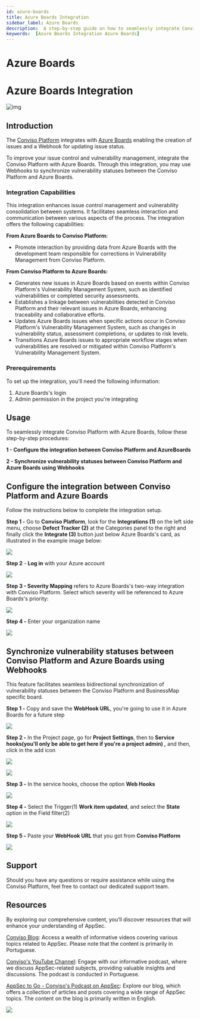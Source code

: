 ```yaml
---
id: azure-boards
title: Azure Boards Integration
sidebar_label: Azure Boards
description:  A step-by-step guide on how to seamlessly integrate Conviso Platform with Azure Boards for efficient vulnerability management and issue control.
keywords:  [Azure Boards Integration Azure Boards]
---
```


# Azure Boards

# Azure Boards Integration

<div style={{textAlign:'center'}}>

![img](../../static/img/adfs-img1.png)

</div>



## Introduction

The [Conviso Platform](https://cta-service-cms2.hubspot.com/web-interactives/public/v1/track/redirect?encryptedPayload=AVxigLKtcWzoFbzpyImNNQsXC9S54LjJuklwM39zNd7hvSoR%2FVTX%2FXjNdqdcIIDaZwGiNwYii5hXwRR06puch8xINMyL3EXxTMuSG8Le9if9juV3u%2F%2BX%2FCKsCZN1tLpW39gGnNpiLedq%2BrrfmYxgh8G%2BTcRBEWaKasQ%3D&webInteractiveContentId=125788977029&portalId=5613826&__hstc=36751231.4f0e20f0cfb8e070ca47855aa5207464.1713288582555.1713795830588.1713802784475.4&__hssc=36751231.3.1713802784475&__hsfp=202023877) integrates with [Azure Boards](https://azure.microsoft.com/en-us/products/devops/boards) enabling the creation of issues and a Webhook for updating issue status.

To improve your issue control and vulnerability management, integrate the Conviso Platform with Azure Boards. Through this integration, you may use Webhooks to synchronize vulnerability statuses between the Conviso Platform and Azure Boards.



### Integration Capabilities

This integration enhances issue control management and vulnerability consolidation between systems. It facilitates seamless interaction and communication between various aspects of the process. The integration offers the following capabilities:

**From Azure Boards to Conviso Platform:**

*   Promote interaction by providing data from Azure Boards with the development team responsible for corrections in Vulnerability Management from Conviso Platform.

**From Conviso Platform to Azure Boards:**

*   Generates new issues in Azure Boards based on events within Conviso Platform's Vulnerability Management System, such as identified vulnerabilities or completed security assessments.
*   Establishes a linkage between vulnerabilities detected in Conviso Platform and their relevant issues in Azure Boards, enhancing traceability and collaborative efforts.
*   Updates Azure Boards issues when specific actions occur in Conviso Platform's Vulnerability Management System, such as changes in vulnerability status, assessment completions, or updates to risk levels.
*   Transitions Azure Boards issues to appropriate workflow stages when vulnerabilities are resolved or mitigated within Conviso Platform's Vulnerability Management System.



### Prerequirements

To set up the integration, you'll need the following information:

1. Azure Boards's login
2. Admin permission in the project you're integrating



## Usage

To seamlessly integrate Conviso Platform with Azure Boards, follow these step-by-step procedures:

**1 - Configure the integration between Conviso Platform and AzureBoards**

**2 - Synchronize vulnerability statuses between Conviso Platform and Azure Boards using Webhooks**

## Configure the integration between Conviso Platform and Azure Boards

Follow the instructions below to complete the integration setup.

**Step 1 -** Go to **Conviso Platform**, look for the **Integrations (1)** on the left side menu, choose **Defect Tracker (2)** at the Categories panel to the right and finally click the **Integrate (3)** button just below Azure Boards's card, as illustrated in the example image below:



![](https://t3016679.p.clickup-attachments.com/t3016679/b77c0684-0084-4230-b22d-2b336f942072/integration-page-azure.png)



**Step 2** - **Log in** with your Azure account



![](https://t3016679.p.clickup-attachments.com/t3016679/1862625f-4968-433d-890c-fd0693ac836e/login.png)



**Step 3 - Severity Mapping** refers to Azure Boards's two-way integration with Conviso Platform. Select which severity will be referenced to Azure Boards's priority:



![](https://t3016679.p.clickup-attachments.com/t3016679/9237474f-e2d9-43e8-972b-86ec7615ea4c/severity-mapping.png)



**Step 4 -** Enter your organization name



![](https://t3016679.p.clickup-attachments.com/t3016679/910685a6-efa4-4a67-89f3-fcd219a0baec/azure-boards-credentials.png)


## Synchronize vulnerability statuses between Conviso Platform and Azure Boards using Webhooks

This feature facilitates seamless bidirectional synchronization of vulnerability statuses between the Conviso Platform and BusinessMap specific board.

**Step 1 -** Copy and save the **WebHook URL**, you're going to use it in Azure Boards for a future step



![](https://t3016679.p.clickup-attachments.com/t3016679/bb5dc0eb-4594-4ba2-bafa-70fa37559347/cp-configuration.png)



**Step 2 -** In the Project page, go for **Project Settings**, then to **Service hooks(you'll only be able to get here if you're a project admin) ,** and then, click in the add icon



![](https://t3016679.p.clickup-attachments.com/t3016679/82766eca-05b5-4fa9-abd4-e904f0170c92/azure-screen.png)



![](https://t3016679.p.clickup-attachments.com/t3016679/c2af3f92-fecb-47e4-8784-a2df4edca6ff/azure-service-hooks.png)



**Step 3 -** In the service hooks, choose the option **Web Hooks**



![](https://t3016679.p.clickup-attachments.com/t3016679/60ddc764-180c-4ef8-b589-02b347561a68/web-hooks-azure.png)



**Step 4 -** Select the Trigger(1) **Work item updated**, and select the **State** option in the Field filter(2)



![](https://t3016679.p.clickup-attachments.com/t3016679/290246ab-6100-4c96-ba17-38b5cb8ccada/state-azure.png)



**Step 5 -** Paste your **WebHook URL** that you got from **Conviso Platform**



![](https://t3016679.p.clickup-attachments.com/t3016679/0687ceff-0aa5-4ebf-abbd-6bd338a7d99c/azure-url.png)



## Support[​](https://docs.convisoappsec.com/integrations/businessmap#support)

Should you have any questions or require assistance while using the Conviso Platform, feel free to contact our dedicated support team.

## Resources[​](https://docs.convisoappsec.com/integrations/businessmap#resources)

By exploring our comprehensive content, you’ll discover resources that will enhance your understanding of AppSec.

[Conviso Blog](https://bit.ly/3JtXM8A): Access a wealth of informative videos covering various topics related to AppSec. Please note that the content is primarily in Portuguese.

[Conviso's YouTube Channel](https://www.youtube.com/@convisoappsec): Engage with our informative podcast, where we discuss AppSec-related subjects, providing valuable insights and discussions. The podcast is conducted in Portuguese.

[AppSec to Go - Conviso's Podcast on AppSec](https://spoti.fi/43UJQwN): Explore our blog, which offers a collection of articles and posts covering a wide range of AppSec topics. The content on the blog is primarily written in English.

[![](https://no-cache.hubspot.com/cta/default/5613826/interactive-125788977029.png)](https://cta-service-cms2.hubspot.com/web-interactives/public/v1/track/redirect?encryptedPayload=AVxigLKtcWzoFbzpyImNNQsXC9S54LjJuklwM39zNd7hvSoR%2FVTX%2FXjNdqdcIIDaZwGiNwYii5hXwRR06puch8xINMyL3EXxTMuSG8Le9if9juV3u%2F%2BX%2FCKsCZN1tLpW39gGnNpiLedq%2BrrfmYxgh8G%2BTcRBEWaKasQ%3D&webInteractiveContentId=125788977029&portalId=5613826)